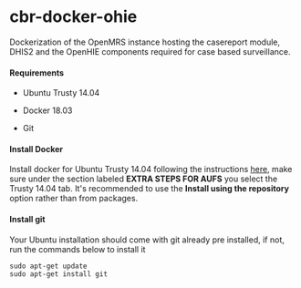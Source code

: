 # cbr-docker-ohie
Dockerization of the OpenMRS instance hosting the casereport module, 
DHIS2 and the OpenHIE components required for case based surveillance.

#### Requirements
- Ubuntu Trusty 14.04

- Docker 18.03

- Git

#### Install Docker
Install docker for Ubuntu Trusty 14.04 following the instructions 
[here](https://docs.docker.com/install/linux/docker-ce/ubuntu/), 
make sure under the section labeled **EXTRA STEPS FOR AUFS** 
you select the Trusty 14.04 tab. It's recommended to use the 
**Install using the repository** option rather than from packages.

#### Install git
Your Ubuntu installation should come with git already pre installed, 
if not, run the commands below to install it

```
sudo apt-get update
sudo apt-get install git
```


 
